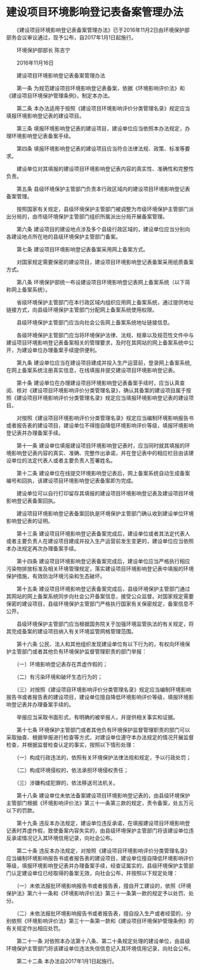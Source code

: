 # 建设项目环境影响登记表备案管理办法

　　《建设项目环境影响登记表备案管理办法》已于2016年11月2日由环境保护部部务会议审议通过，现予公布，自2017年1月1日起施行。


　　环境保护部部长 陈吉宁

　　2016年11月16日


　　建设项目环境影响登记表备案管理办法

　　第一条  为规范建设项目环境影响登记表备案，依据《环境影响评价法》和《建设项目环境保护管理条例》，制定本办法。

　　第二条 本办法适用于按照《建设项目环境影响评价分类管理名录》规定应当填报环境影响登记表的建设项目。

　　第三条  填报环境影响登记表的建设项目，建设单位应当依照本办法规定，办理环境影响登记表备案手续。

　　第四条  填报环境影响登记表的建设项目应当符合法律法规、政策、标准等要求。

　　建设单位对其填报的建设项目环境影响登记表内容的真实性、准确性和完整性负责。　

　　第五条  县级环境保护主管部门负责本行政区域内的建设项目环境影响登记表备案管理。

　　按照国家有关规定，县级环境保护主管部门被调整为市级环境保护主管部门派出分局的，由市级环境保护主管部门组织所属派出分局开展备案管理。

　　第六条  建设项目的建设地点涉及多个县级行政区域的，建设单位应当分别向各建设地点所在地的县级环境保护主管部门备案。

　　第七条  建设项目环境影响登记表备案采用网上备案方式。

　　对国家规定需要保密的建设项目，建设项目环境影响登记表备案采用纸质备案方式。

　　第八条  环境保护部统一布设建设项目环境影响登记表网上备案系统（以下简称网上备案系统）。

　　省级环境保护主管部门在本行政区域内组织应用网上备案系统，通过提供地址链接方式，向县级环境保护主管部门分配网上备案系统使用权限。

　　县级环境保护主管部门应当向社会公告网上备案系统地址链接信息。

　　各级环境保护主管部门应当将环境保护法律、法规、规章以及规范性文件中与建设项目环境影响登记表备案相关的管理要求，及时在其网站的网上备案系统中公开，为建设单位办理备案手续提供便利。

　　第九条  建设单位应当在建设项目建成并投入生产运营前，登录网上备案系统, 在网上备案系统注册真实信息，在线填报并提交建设项目环境影响登记表。

　　第十条 建设单位在办理建设项目环境影响登记表备案手续时，应当认真查阅、核对《建设项目环境影响评价分类管理名录》，确认其备案的建设项目属于按照《建设项目环境影响评价分类管理名录》规定应当填报环境影响登记表的建设项目。

　　对按照《建设项目环境影响评价分类管理名录》规定应当编制环境影响报告书或者报告表的建设项目，建设单位不得擅自降低环境影响评价等级，填报环境影响登记表并办理备案手续。   

　　第十一条  建设单位填报建设项目环境影响登记表时，应当同时就其填报的环境影响登记表内容的真实、准确、完整作出承诺，并在登记表中的相应栏目由该建设单位的法定代表人或者主要负责人签署姓名。

　　第十二条  建设单位在线提交环境影响登记表后，网上备案系统自动生成备案编号和回执，该建设项目环境影响登记表备案即为完成。

　　建设单位可以自行打印留存其填报的建设项目环境影响登记表及建设项目环境影响登记表备案回执。

　　建设项目环境影响登记表备案回执是环境保护主管部门确认收到建设单位环境影响登记表的证明。

　　第十三条  建设项目环境影响登记表备案完成后，建设单位或者其法定代表人或者主要负责人在建设项目建成并投入生产运营前发生变更的，建设单位应当依照本办法规定再次办理备案手续。

　　第十四条  建设项目环境影响登记表备案完成后，建设单位应当严格执行相应污染物排放标准及相关环境管理规定，落实建设项目环境影响登记表中填报的环境保护措施，有效防治环境污染和生态破坏。

　　第十五条  建设项目环境影响登记表备案完成后，县级环境保护主管部门通过其网站的网上备案系统同步向社会公开备案信息，接受公众监督。对国家规定需要保密的建设项目，县级环境保护主管部门严格执行国家有关保密规定，备案信息不公开。

　　县级环境保护主管部门应当根据国务院关于加强环境监管执法的有关规定，将其完成备案的建设项目纳入有关环境监管网格管理范围。　

　　第十六条  公民、法人和其他组织发现建设单位有以下行为的，有权向环境保护主管部门或者其他负有环境保护监督管理职责的部门举报：

　　（一）环境影响登记表存在弄虚作假的；

　　（二）有污染环境和破坏生态行为的；

　　（三）对按照《建设项目环境影响评价分类管理名录》规定应当编制环境影响报告书或者报告表的建设项目，建设单位擅自降低环境影响评价等级，填报环境影响登记表并办理备案手续的。  

　　举报应当采取书面形式，有明确的被举报人，并提供相关事实和证据。

　　第十七条  环境保护主管部门或者其他负有环境保护监督管理职责的部门可以采取抽查、根据举报进行检查等方式，对建设单位遵守本办法规定的情况开展监督检查，并根据监督检查认定的事实，按照以下情形处理：

　　（一）构成行政违法的，依照有关环境保护法律法规和规定，予以行政处罚；

　　（二）构成环境侵权的，依法承担环境侵权责任；

　　（三）涉嫌构成犯罪的，依法移送司法机关。

　　第十八条  建设单位未依法备案建设项目环境影响登记表的，由县级环境保护主管部门根据《环境影响评价法》第三十一条第三款的规定，责令备案，处五万元以下的罚款。

　　第十九条  违反本办法规定，建设单位违反承诺，在填报建设项目环境影响登记表时弄虚作假，致使备案内容失实的，由县级环境保护主管部门将该建设单位违反承诺情况记入其环境信用记录，向社会公布。

　　第二十条  违反本办法规定，对按照《建设项目环境影响评价分类管理名录》应当编制环境影响报告书或者报告表的建设项目，建设单位擅自降低环境影响评价等级，填报环境影响登记表并办理备案手续，经查证属实的，县级环境保护主管部门认定建设单位已经取得的备案无效，向社会公布，并按照以下规定处理：

　　（一）未依法报批环境影响报告书或者报告表，擅自开工建设的，依照《环境保护法》第六十一条和《环境影响评价法》第三十一条第一款的规定予以处罚、处分。

　　（二）未依法报批环境影响报告书或者报告表，擅自投入生产或者经营的，分别依照《环境影响评价法》第三十一条第一款和《建设项目环境保护管理条例》的有关规定作出相应处罚。

　　第二十一条  对依照本办法第十八条、第二十条规定处理的建设单位，由县级环境保护主管部门将该建设单位违法失信信息记入其环境信用记录，向社会公布。

　　第二十二条  本办法自2017年1月1日起施行。